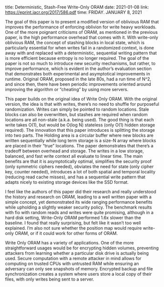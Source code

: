 title: Deterministic, Stash-Free Write-Only ORAM
date: 2021-01-08
link: https://eprint.iacr.org/2017/586.pdf
time: FRIDAY. JANUARY 8, 2021

The goal of this paper is to present a modified version of oblivious RAM that improves the performance of enforcing oblivion for write heavy workloads. One of the more poignant criticisms of ORAM, as mentioned in the previous paper, is the high performance overhead that comes with it. With write-only oblivious RAM, the concept of stashing blocks in local state, which is particularly essential for when writes fail in a randomized context, is done away with and replaced with a deterministic, sequential writing pattern that is more efficient because entropy is no longer required. The goal of the paper is not so much to introduce new security mechanisms, but rather, to improve performance, which is evident in the author’s evaluation section that demonstrates both experimental and asymptotical improvements in runtime. Original ORAM, proposed in the late 80s, had a run time of N^2, and since then, there have been periodic improvements oriented around improving the algorithm or “cheating” by using more servers.

This paper builds on the original idea of Write Only ORAM. With the original version, the idea is that with writes, there’s no need to shuffle for purposeful randomization. Writes can simply be pointed to random locations. Stale blocks can also be overwritten, but stashes are required when random locations are all non-stale (a.k.a. being used). The good thing is that each write takes O(1), but would be O(log N) stateless (only O(1) hidden storage required). The innovation that this paper introduces is splitting the storage into two parts. The Holding area is a circular buffer where new blocks are written sequentially while long term storage is a size-N array where blocks are placed in their “true” locations. The paper demonstrates that there’s a tradeoff between overhead and storage. The writes in a low storage, balanced, and fast write context all evaluate to linear time. The main benefits are that it is asymptotically optimal, simplifies the security proof (only symmetric ciphers needed), obviates the need for state (only cipher key, counter needed), introduces a lot of both spatial and temporal locality (reducing read cache misses), and has a sequential write pattern that adapts nicely to existing storage devices like the SSD format.

I feel like the authors of this paper did their research and really understood the history and research on ORAM, leading to a well written paper with a simple concept, yet demonstrated its wide ranging performance benefits while upholding a slightly weaker security policy. The benchmark results with fio with random reads and writes were quite promising, although in a hard disk setting, Write-Only ORAM performed 1.6x slower than the baseline. I found that really surprising, but felt like it wasn’t too well explained. I’m also not sure whether the position map would require write-only ORAM, or if it could work for other forms of ORAM.

Write Only ORAM has a variety of applications. One of the more straightforward usages would be for encrypting hidden volumes, preventing attackers from learning whether a particular disk drive is actually being used. Secure computation with a remote attacker in mind allows for computing on trusted CPUs with untrusted RAM while ensuring an adversary can only see snapshots of memory. Encrypted backup and file synchronization creates a system where users store a local copy of their files, with only writes being sent to a server.
